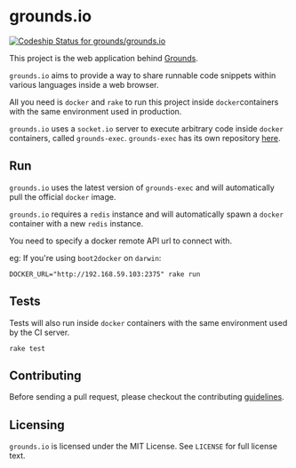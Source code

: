# grounds.io
[ ![Codeship Status for grounds/grounds.io](https://codeship.io/projects/ad989680-2460-0132-1117-12e55c6fdf6c/status)](https://codeship.io/projects/36826)

This project is the web application behind [Grounds](http://beta.42grounds.io).

`grounds.io` aims to provide a way to share runnable code snippets within various languages inside a web browser.

All you need is `docker` and `rake` to run this project inside
`docker`containers with the same environment used in production.

`grounds.io` uses a `socket.io` server to execute arbitrary code inside `docker` containers, called `grounds-exec`. `grounds-exec` has its own repository
[here](https://github.com/grounds/grounds-exec).

## Run

`grounds.io` uses the latest version of `grounds-exec` and will automatically
pull the official `docker` image.

`grounds.io` requires a `redis` instance and will automatically spawn a `docker`
container with a new `redis` instance.

You need to specify a docker remote API url to connect with.

eg: If you're using `boot2docker` on `darwin`:

    DOCKER_URL="http://192.168.59.103:2375" rake run

## Tests

Tests will also run inside `docker` containers with the same environment
used by the CI server.

    rake test

## Contributing

Before sending a pull request, please checkout the contributing
[guidelines](https://github.com/grounds/grounds-exec/blob/master/docs/CONTRIBUTING.md).

## Licensing

`grounds.io` is licensed under the MIT License. See `LICENSE` for full license
text.
